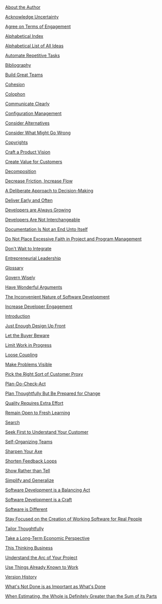 <!--  This file was generated by PSTextMerge from
Data File: ideas.tsv
Template:  idea_links_template.md  -->

[About the Author][author]

[author]: about-the-author.html

[Acknowledge Uncertainty][uncertainty]

[uncertainty]: acknowledge-uncertainty.html

[Agree on Terms of Engagement][terms-of-engagement]

[terms-of-engagement]: agree-on-terms-of-engagement.html

[Alphabetical Index][index]

[index]: alphabetical-index.html

[Alphabetical List of All Ideas][all-ideas]

[all-ideas]: alphabetical-list-of-all-ideas.html

[Automate Repetitive Tasks][auto]

[auto]: automate-repetitive-tasks.html

[Bibliography][biblio]

[biblio]: bibliography.html

[Build Great Teams][teams]

[teams]: build-great-teams.html

[Cohesion][cohesion]

[cohesion]: cohesion.html

[Colophon][colophon]

[colophon]: colophon.html

[Communicate Clearly][communicate]

[communicate]: communicate-clearly.html

[Configuration Management][cm]

[cm]: configuration-management.html

[Consider Alternatives][alternatives]

[alternatives]: consider-alternatives.html

[Consider What Might Go Wrong][wrong]

[wrong]: consider-what-might-go-wrong.html

[Copyrights][copyrights]

[copyrights]: copyrights.html

[Craft a Product Vision][vision]

[vision]: craft-a-product-vision.html

[Create Value for Customers][value]

[value]: create-value-for-customers.html

[Decomposition][decomposition]

[decomposition]: decomposition.html

[Decrease Friction, Increase Flow][flow]

[flow]: decrease-friction-increase-flow.html

[A Deliberate Approach to Decision-Making][decisions]

[decisions]: a-deliberate-approach-to-decision-making.html

[Deliver Early and Often][deliver]

[deliver]: deliver-early-and-often.html

[Developers are Always Growing][growing]

[growing]: developers-are-always-growing.html

[Developers Are Not Interchangeable][interchange]

[interchange]: developers-are-not-interchangeable.html

[Documentation Is Not an End Unto Itself][docs]

[docs]: documentation-is-not-an-end-unto-itself.html

[Do Not Place Excessive Faith in Project and Program Management][pm]

[pm]: do-not-place-excessive-faith-in-project-and-program-management.html

[Don't Wait to Integrate][integration]

[integration]: dont-wait-to-integrate.html

[Entrepreneurial Leadership][entrepreneur]

[entrepreneur]: entrepreneurial-leadership.html

[Glossary][glossary]

[glossary]: glossary.html

[Govern Wisely][govern]

[govern]: govern-wisely.html

[Have Wonderful Arguments][arguments]

[arguments]: have-wonderful-arguments.html

[The Inconvenient Nature of Software Development][inconvenient]

[inconvenient]: the-inconvenient-nature-of-software-development.html

[Increase Developer Engagement][engagement]

[engagement]: increase-developer-engagement.html

[Introduction][intro]

[intro]: introduction.html

[Just Enough Design Up Front][jeduf]

[jeduf]: just-enough-design-up-front.html

[Let the Buyer Beware][buyer]

[buyer]: let-the-buyer-beware.html

[Limit Work in Progress][wip]

[wip]: limit-work-in-progress.html

[Loose Coupling][loose]

[loose]: loose-coupling.html

[Make Problems Visible][problems]

[problems]: make-problems-visible.html

[Pick the Right Sort of Customer Proxy][proxy]

[proxy]: pick-the-right-sort-of-customer-proxy.html

[Plan-Do-Check-Act][pdca]

[pdca]: plan-do-check-act.html

[Plan Thoughtfully But Be Prepared for Change][plan]

[plan]: plan-thoughtfully-but-be-prepared-for-change.html

[Quality Requires Extra Effort][quality]

[quality]: quality-requires-extra-effort.html

[Remain Open to Fresh Learning][learning]

[learning]: remain-open-to-fresh-learning.html

[Search][search]

[search]: search.html

[Seek First to Understand Your Customer][understand-customer]

[understand-customer]: seek-first-to-understand-your-customer.html

[Self-Organizing Teams][self-organizing]

[self-organizing]: self-organizing-teams.html

[Sharpen Your Axe][tools]

[tools]: sharpen-your-axe.html

[Shorten Feedback Loops][loops]

[loops]: shorten-feedback-loops.html

[Show Rather than Tell][show]

[show]: show-rather-than-tell.html

[Simplify and Generalize][simplify]

[simplify]: simplify-and-generalize.html

[Software Development is a Balancing Act][balance]

[balance]: software-development-is-a-balancing-act.html

[Software Development is a Craft][craft]

[craft]: software-development-is-a-craft.html

[Software is Different][different]

[different]: software-is-different.html

[Stay Focused on the Creation of Working Software for Real People][focus]

[focus]: stay-focused-on-the-creation-of-working-software-for-real-people.html

[Tailor Thoughtfully][tailor]

[tailor]: tailor-thoughtfully.html

[Take a Long-Term Economic Perspective][economic]

[economic]: take-a-long-term-economic-perspective.html

[This Thinking Business][thinking]

[thinking]: this-thinking-business.html

[Understand the Arc of Your Project][arc]

[arc]: understand-the-arc-of-your-project.html

[Use Things Already Known to Work][reuse]

[reuse]: use-things-already-known-to-work.html

[Version History][versions]

[versions]: version-history.html

[What's Not Done is as Important as What's Done][not-done]

[not-done]: whats-not-done-is-as-important-as-whats-done.html

[When Estimating, the Whole is Definitely Greater than the Sum of its Parts][estimating]

[estimating]: when-estimating-the-whole-is-definitely-greater-than-the-sum-of-its-parts.html
